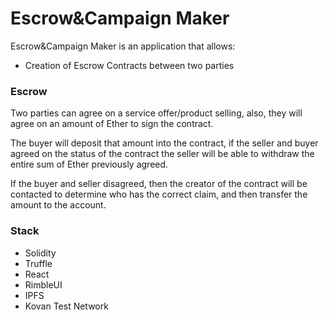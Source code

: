 # Escrow&Campaign Maker

Escrow&Campaign Maker is an application that allows:

- Creation of Escrow Contracts between two parties


### Escrow

Two parties can agree on a service offer/product selling, also, they will agree on an amount of Ether to sign the contract.

The buyer will deposit that amount into the contract, if the seller and buyer agreed on the status of the contract the seller will be able to withdraw the entire sum of Ether previously agreed.

If the buyer and seller disagreed, then the creator of the contract will be contacted to determine who has the correct claim, and then transfer the amount to the account.

### Stack

- Solidity
- Truffle
- React
- RimbleUI
- IPFS
- Kovan Test Network

